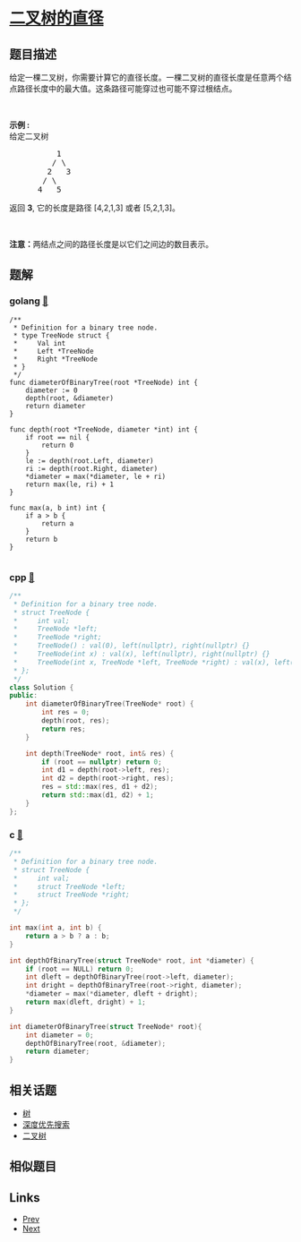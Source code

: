 
# [二叉树的直径](https://leetcode-cn.com/problems/diameter-of-binary-tree)

## 题目描述

<p>给定一棵二叉树，你需要计算它的直径长度。一棵二叉树的直径长度是任意两个结点路径长度中的最大值。这条路径可能穿过也可能不穿过根结点。</p>

<p>&nbsp;</p>

<p><strong>示例 :</strong><br>
给定二叉树</p>

<pre>          1
         / \
        2   3
       / \     
      4   5    
</pre>

<p>返回&nbsp;<strong>3</strong>, 它的长度是路径 [4,2,1,3] 或者&nbsp;[5,2,1,3]。</p>

<p>&nbsp;</p>

<p><strong>注意：</strong>两结点之间的路径长度是以它们之间边的数目表示。</p>


## 题解

### golang [🔗](diameter-of-binary-tree.go) 
```golang
/**
 * Definition for a binary tree node.
 * type TreeNode struct {
 *     Val int
 *     Left *TreeNode
 *     Right *TreeNode
 * }
 */
func diameterOfBinaryTree(root *TreeNode) int {
    diameter := 0
    depth(root, &diameter)
    return diameter
}

func depth(root *TreeNode, diameter *int) int {
    if root == nil {
        return 0
    }
    le := depth(root.Left, diameter)
    ri := depth(root.Right, diameter)
    *diameter = max(*diameter, le + ri)
    return max(le, ri) + 1
}

func max(a, b int) int {
    if a > b {
        return a
    }
    return b
}


```
### cpp [🔗](diameter-of-binary-tree.cpp) 
```cpp
/**
 * Definition for a binary tree node.
 * struct TreeNode {
 *     int val;
 *     TreeNode *left;
 *     TreeNode *right;
 *     TreeNode() : val(0), left(nullptr), right(nullptr) {}
 *     TreeNode(int x) : val(x), left(nullptr), right(nullptr) {}
 *     TreeNode(int x, TreeNode *left, TreeNode *right) : val(x), left(left), right(right) {}
 * };
 */
class Solution {
public:
    int diameterOfBinaryTree(TreeNode* root) {
        int res = 0;
        depth(root, res);
        return res;
    }

    int depth(TreeNode* root, int& res) {
        if (root == nullptr) return 0;
        int d1 = depth(root->left, res);
        int d2 = depth(root->right, res);
        res = std::max(res, d1 + d2);
        return std::max(d1, d2) + 1;
    }
};
```
### c [🔗](diameter-of-binary-tree.c) 
```c
/**
 * Definition for a binary tree node.
 * struct TreeNode {
 *     int val;
 *     struct TreeNode *left;
 *     struct TreeNode *right;
 * };
 */

int max(int a, int b) {
    return a > b ? a : b;
}

int depthOfBinaryTree(struct TreeNode* root, int *diameter) {
    if (root == NULL) return 0;
    int dleft = depthOfBinaryTree(root->left, diameter);
    int dright = depthOfBinaryTree(root->right, diameter);
    *diameter = max(*diameter, dleft + dright);
    return max(dleft, dright) + 1;
}

int diameterOfBinaryTree(struct TreeNode* root){
    int diameter = 0;
    depthOfBinaryTree(root, &diameter);
    return diameter;
}
```


## 相关话题

- [树](../../tags/tree.md) 
- [深度优先搜索](../../tags/depth-first-search.md) 
- [二叉树](../../tags/binary-tree.md) 


## 相似题目



## Links

- [Prev](../reverse-string-ii/README.md) 
- [Next](../number-of-provinces/README.md) 

